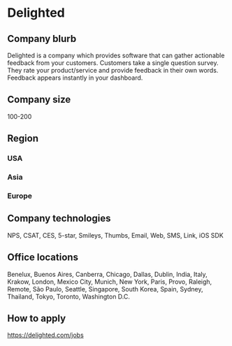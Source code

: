 # Delighted

## Company blurb

Delighted is a company which provides software that can gather actionable feedback from your customers. Customers take a single question survey. They rate your product/service and provide feedback in their own words. Feedback appears instantly in your dashboard.

## Company size

100-200

## Region

### USA

### Asia

### Europe

## Company technologies

NPS,
CSAT,
CES,
5-star,
Smileys,
Thumbs,
Email,
Web,
SMS,
Link,
iOS SDK

## Office locations

Benelux,
Buenos Aires,
Canberra,
Chicago,
Dallas,
Dublin,
India,
Italy,
Krakow,
London,
Mexico City,
Munich,
New York,
Paris,
Provo,
Raleigh,
Remote,
São Paulo,
Seattle,
Singapore,
South Korea,
Spain,
Sydney,
Thailand,
Tokyo,
Toronto,
Washington D.C. 

## How to apply

https://delighted.com/jobs
